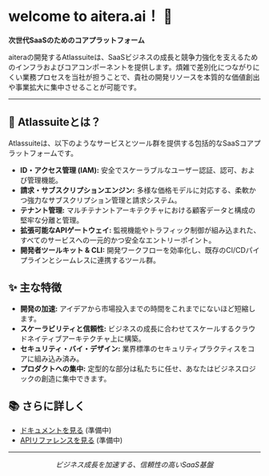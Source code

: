 # welcome to aitera.ai！ 👋

**次世代SaaSのためのコアプラットフォーム**

aiteraの開発するAtlassuiteは、SaaSビジネスの成長と競争力強化を支えるためのインフラおよびコアコンポーネントを提供します。煩雑で差別化につながりにくい業務プロセスを当社が担うことで、貴社の開発リソースを本質的な価値創出や事業拡大に集中させることが可能です。

---

## 🚀 Atlassuiteとは？

Atlassuiteは、以下のようなサービスとツール群を提供する包括的なSaaSコアプラットフォームです。

*   **ID・アクセス管理 (IAM):** 安全でスケーラブルなユーザー認証、認可、および管理機能。
*   **請求・サブスクリプションエンジン:** 多様な価格モデルに対応する、柔軟かつ強力なサブスクリプション管理と請求システム。
*   **テナント管理:** マルチテナントアーキテクチャにおける顧客データと構成の堅牢な分離と管理。
*   **拡張可能なAPIゲートウェイ:** 監視機能やトラフィック制御が組み込まれた、すべてのサービスへの一元的かつ安全なエントリーポイント。
*   **開発者ツールキット & CLI:** 開発ワークフローを効率化し、既存のCI/CDパイプラインとシームレスに連携するツール群。

## ✨ 主な特徴

*   **開発の加速:** アイデアから市場投入までの時間をこれまでにないほど短縮します。
*   **スケーラビリティと信頼性:** ビジネスの成長に合わせてスケールするクラウドネイティブアーキテクチャ上に構築。
*   **セキュリティ・バイ・デザイン:** 業界標準のセキュリティプラクティスをコアに組み込み済み。
*   **プロダクトへの集中:** 定型的な部分は私たちに任せ、あなたはビジネスロジックの創造に集中できます。

## 📚 さらに詳しく

*   [ドキュメントを見る](https://docs.atlassuite.co.jp) (準備中)
*   [APIリファレンスを見る](https://api.atlassuite.co.jp) (準備中)

---

<p align="center">
  <em>ビジネス成長を加速する、信頼性の高いSaaS基盤</em>
</p>
